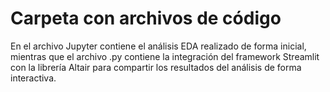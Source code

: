 # Carpeta con archivos de código

En el archivo Jupyter contiene el análisis EDA realizado de forma inicial, mientras que el archivo .py contiene la integración del framework Streamlit con la librería Altair para compartir los resultados del análisis de forma interactiva. 
